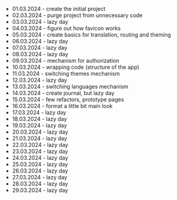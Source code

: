 - 01.03.2024 - create the initial project
- 02.03.2024 - purge project from unnecessary code
- 03.03.2024 - lazy day
- 04.03.2024 - figure out how favicon works
- 05.03.2024 - create basics for translation, routing and theming
- 06.03.2024 - lazy day
- 07.03.2024 - lazy day
- 08.03.2024 - lazy day
- 09.03.2024 - mechanism for authorization
- 10.03.2024 - wrapping code (structure of the app)
- 11.03.2024 - switching themes mechanism
- 12.03.2024 - lazy day
- 13.03.2024 - switching languages mechanism
- 14.03.2024 - create journal, but lazy day
- 15.03.2024 - few refactors, prototype pages
- 16.03.2024 - format a little bit main look
- 17.03.2024 - lazy day
- 18.03.2024 - lazy day
- 19.03.2024 - lazy day
- 20.03.2024 - lazy day
- 21.03.2024 - lazy day
- 22.03.2024 - lazy day
- 23.03.2024 - lazy day
- 24.03.2024 - lazy day
- 25.03.2024 - lazy day
- 26.03.2024 - lazy day
- 27.03.2024 - lazy day
- 28.03.2024 - lazy day
- 29.03.2024 - lazy day